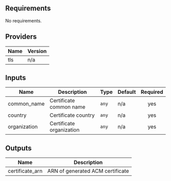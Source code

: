 ## Requirements

No requirements.

## Providers

| Name | Version |
|------|---------|
| tls | n/a |

## Inputs

| Name | Description | Type | Default | Required |
|------|-------------|------|---------|:--------:|
| common\_name | Certificate common name | `any` | n/a | yes |
| country | Certificate country | `any` | n/a | yes |
| organization | Certificate organization | `any` | n/a | yes |

## Outputs

| Name | Description |
|------|-------------|
| certificate\_arn | ARN of generated ACM certificate |

